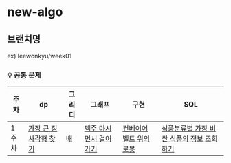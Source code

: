 # new-algo
## 브랜치명
ex) leewonkyu/week01

### 💡 공통 문제
| 주차 | dp | 그리디 | 그래프 | 구현 | SQL |
|------|------|----|----|----|----|
| 1주차 | <a href="https://school.programmers.co.kr/learn/courses/30/lessons/12905">가장 큰 정사각형 찾기</a> | <a href="https://www.acmicpc.net/problem/1092">배</a> | <a href="https://www.acmicpc.net/problem/9205">맥주 마시면서 걸어가기 </a> | <a href="https://www.acmicpc.net/problem/20055">컨베이어 벨트 위의 로봇</a> | <a href="https://school.programmers.co.kr/learn/courses/30/lessons/131116">식품분류별 가장 비싼 식품의 정보 조회하기</a> |
